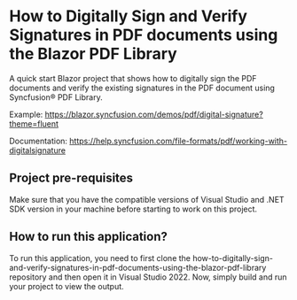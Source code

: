 # How to Digitally Sign and Verify Signatures in PDF documents using the Blazor PDF Library
A quick start Blazor project that shows how to digitally sign the PDF documents and verify the existing signatures in the PDF document using Syncfusion&reg; PDF Library.

Example: https://blazor.syncfusion.com/demos/pdf/digital-signature?theme=fluent

Documentation: https://help.syncfusion.com/file-formats/pdf/working-with-digitalsignature

## Project pre-requisites
Make sure that you have the compatible versions of Visual Studio and .NET SDK version in your machine before starting to work on this project.

## How to run this application?
To run this application, you need to first clone the how-to-digitally-sign-and-verify-signatures-in-pdf-documents-using-the-blazor-pdf-library repository and then open it in Visual Studio 2022. Now, simply build and run your project to view the output.
